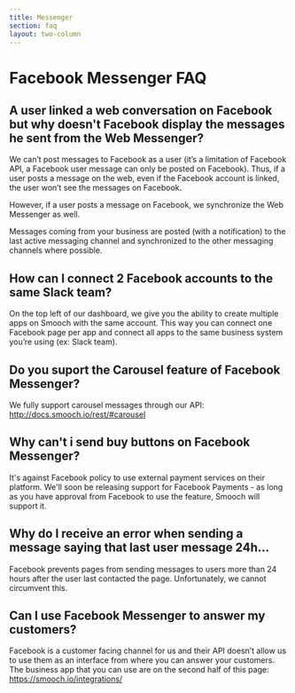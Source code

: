 ```yaml
---
title: Messenger
section: faq
layout: two-column
---
```


# Facebook Messenger FAQ

## A user linked a web conversation on Facebook but why doesn't Facebook display the messages he sent from the Web Messenger?

We can’t post messages to Facebook as a user (it’s a limitation of Facebook API, a Facebook user message can only be posted on Facebook). Thus, if a user posts a message on the web, even if the Facebook account is linked, the user won’t see the messages on Facebook.   

However, if a user posts a message on Facebook, we synchronize the Web Messenger as well.  

Messages coming from your business are posted (with a notification) to the last active messaging channel and synchronized to the other messaging channels where possible.

## How can I connect 2 Facebook accounts to the same Slack team?

On the top left of our dashboard, we give you the ability to create multiple apps on Smooch with the same account. This way you can connect one Facebook page per app and connect all apps to the same business system you’re using (ex: Slack team).

## Do you suport the Carousel feature of Facebook Messenger?

We fully support carousel messages through our API: http://docs.smooch.io/rest/#carousel

## Why can't i send buy buttons on Facebook Messenger?

It's against Facebook policy to use external payment services on their platform. We'll soon be releasing support for Facebook Payments - as long as you have approval from Facebook to use the feature, Smooch will support it.

## Why do I receive an error when sending a message saying that last user message 24h...

Facebook prevents pages from sending messages to users more than 24 hours after the user last contacted the page. Unfortunately, we cannot circumvent this.

## Can I use Facebook Messenger to answer my customers?

Facebook is a customer facing channel for us and their API doesn’t allow us to use them as an interface from where you can answer your customers. The business app that you can use are on the second half of this page: https://smooch.io/integrations/
